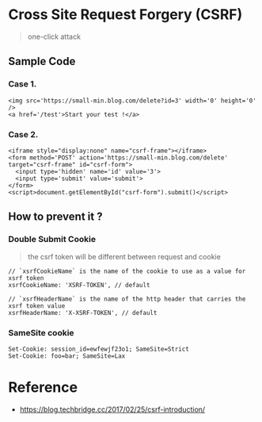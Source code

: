 # Cross Site Request Forgery (CSRF)
> one-click attack
## Sample Code
### Case 1.
```
<img src='https://small-min.blog.com/delete?id=3' width='0' height='0' />
<a href='/test'>Start your test !</a>
```
### Case 2.
```
<iframe style="display:none" name="csrf-frame"></iframe>
<form method='POST' action='https://small-min.blog.com/delete' target="csrf-frame" id="csrf-form">
  <input type='hidden' name='id' value='3'>
  <input type='submit' value='submit'>
</form>
<script>document.getElementById("csrf-form").submit()</script>
```

## How to prevent it ?
### Double Submit Cookie
> the csrf token will be different between request and cookie
```
// `xsrfCookieName` is the name of the cookie to use as a value for xsrf token
xsrfCookieName: 'XSRF-TOKEN', // default

// `xsrfHeaderName` is the name of the http header that carries the xsrf token value
xsrfHeaderName: 'X-XSRF-TOKEN', // default
```
### SameSite cookie
```
Set-Cookie: session_id=ewfewjf23o1; SameSite=Strict
Set-Cookie: foo=bar; SameSite=Lax
```

# Reference
- https://blog.techbridge.cc/2017/02/25/csrf-introduction/

